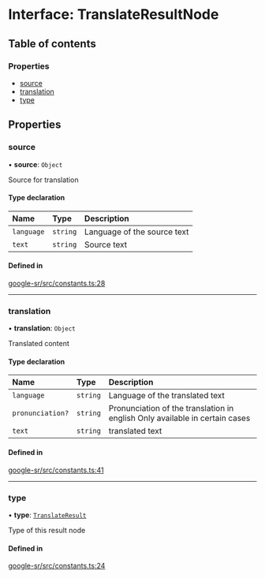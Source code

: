 # Interface: TranslateResultNode

## Table of contents

### Properties

- [source](TranslateResultNode.md#source)
- [translation](TranslateResultNode.md#translation)
- [type](TranslateResultNode.md#type)

## Properties

### source

• **source**: `Object`

Source for translation

#### Type declaration

| Name | Type | Description |
| :------ | :------ | :------ |
| `language` | `string` | Language of the source text |
| `text` | `string` | Source text |

#### Defined in

[google-sr/src/constants.ts:28](https://github.com/typicalninja/google-sr/blob/eafa30a/packages/google-sr/src/constants.ts#L28)

___

### translation

• **translation**: `Object`

Translated content

#### Type declaration

| Name | Type | Description |
| :------ | :------ | :------ |
| `language` | `string` | Language of the translated text |
| `pronunciation?` | `string` | Pronunciation of the translation in english Only available in certain cases |
| `text` | `string` | translated text |

#### Defined in

[google-sr/src/constants.ts:41](https://github.com/typicalninja/google-sr/blob/eafa30a/packages/google-sr/src/constants.ts#L41)

___

### type

• **type**: [`TranslateResult`](../enums/ResultTypes.md#translateresult)

Type of this result node

#### Defined in

[google-sr/src/constants.ts:24](https://github.com/typicalninja/google-sr/blob/eafa30a/packages/google-sr/src/constants.ts#L24)
